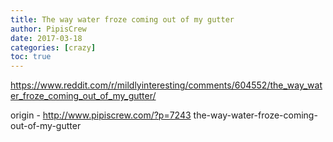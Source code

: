 ```yaml
---
title: The way water froze coming out of my gutter
author: PipisCrew
date: 2017-03-18
categories: [crazy]
toc: true
---
```


https://www.reddit.com/r/mildlyinteresting/comments/604552/the_way_water_froze_coming_out_of_my_gutter/

origin - http://www.pipiscrew.com/?p=7243 the-way-water-froze-coming-out-of-my-gutter
